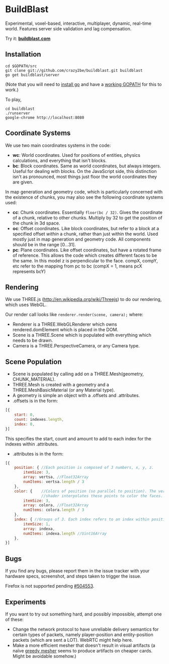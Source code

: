 BuildBlast
======

Experimental, voxel-based, interactive, multiplayer, dynamic, real-time world. Features server side validation and lag compensation.

Try it: **[buildblast.com](http://www.buildblast.com)**

Installation
---------------

	cd $GOPATH/src
	git clone git://github.com/crazy2be/buildblast.git buildblast
	go get buildblast/server

(Note that you will need to [install go](http://golang.org/doc/install) and have a [working GOPATH](http://golang.org/doc/code.html) for this to work.)

To play,

	cd buildblast
	./runserver
	google-chrome http://localhost:8080

Coordinate Systems
----------------------------
We use two main coordinates systems in the code:
- **wc**: World coordinates. Used for positions of entities, physics calculations, and everything that isn't blocks.
- **bc**: Block coordinates. Same as world coordinates, but always integers. Useful for dealing with blocks. On the JavaScript side, this distinction isn't as pronounced, most things just floor the world coordinates they are given.

In map generation and geometry code, which is particularly concerned with the existence of chunks, you may also see the following coordinate systems used:
- **cc**: Chunk coordinates. Essentially `floor(bc / 32)`. Gives the coordinate of a chunk, relative to other chunks. Multiply by 32 to get the position of the chunk in 3d space.
- **oc**: Offset coordinates. Like block coordinates, but refer to a block at a specified offset *within* a chunk, rather than just within the world. Used mostly just in map generation and geometry code. All components should be in the range [0...31].
- **pc**: Plane coordinates. Like offset coordinates, but have a rotated frame of reference. This allows the code which creates different faces to be the same. In this model z is perpendicular to the face. compX, compY, etc refer to the mapping from pc to bc (compX = 1, means pcX represents bcY)

Rendering
----------------------------
We use THREE.js (http://en.wikipedia.org/wiki/Threejs) to do our rendering, which uses WebGL.

Our render call looks like `renderer.render(scene, camera);` where:

- Renderer is a THREE.WebGLRenderer which owns rendered.domElement which is placed in the DOM.
- Scene is a THREE.Scene which is populated with everything which needs to be drawn.
- Camera is a THREE.PerspectiveCamera, or any Camera type.

Scene Population
------------------
- Scene is populated by calling add on a THREE.Mesh(geometry, CHUNK_MATERIAL).
- THREE.Mesh is created with a geometry and a THREE.MeshBasicMaterial (or any Material type).
- A geometry is simple an object with a .offsets and .attributes.
- .offsets is in the form:

```JavaScript
[{
	start: 0,
	count: indexes.length,
	index: 0,
}]
```

This specifies the start, count and amount to add to each index for the indexes within .attributes.

- .attributes is in the form:

```JavaScript
[{
	position: { //Each position is composed of 3 numbers, x, y, z.
		itemSize: 3, 
		array: vertsa, //Float32Array
		numItems: vertsa.length / 3
	},
	color: {	//Colors of position (so parallel to position). The vertex 
				//shader interpolates these points to color the faces.
		itemSize: 3,
		array: colora, //Float32Array
		numItems: colora.length / 3
	},
	index: { //Groups of 3. Each index refers to an index within position, and each group of 3 is a triangle.
		itemSize: 1,
		array: indexa,
		numItems: indexa.length //Uint16Array
	},
}]
```


Bugs
-------
If you find any bugs, please report them in the issue tracker with your hardware specs, screenshot, and steps taken to trigger the issue.

Firefox is not supported pending [#504553](https://bugzilla.mozilla.org/show_bug.cgi?id=504553).

Experiments
-----------------
If you want to try out something hard, and possibly impossible, attempt one of these:
- Change the network protocol to have unreliable delivery semantics for certain types of packets, namely player-position and entity-position packets (which are sent a LOT). WebRTC might help here.
- Make a more efficient mesher that doesn't result in visual artifacts (a naïve [greedy mesher](http://0fps.wordpress.com/2012/07/07/meshing-minecraft-part-2/) seems to produce artifacts on cheaper cards. Might be avoidable somehow.)
